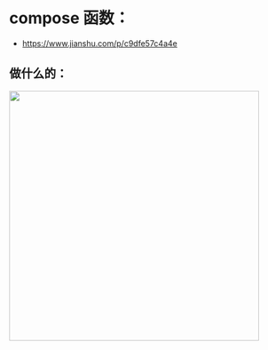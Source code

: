 # compose 函数：
+ https://www.jianshu.com/p/c9dfe57c4a4e

## 做什么的：
<img width="450" src="https://upload-images.jianshu.io/upload_images/1637794-c7c121acb4346d95.png?imageMogr2/auto-orient/strip%7CimageView2/2/w/1000/format/webp" />
